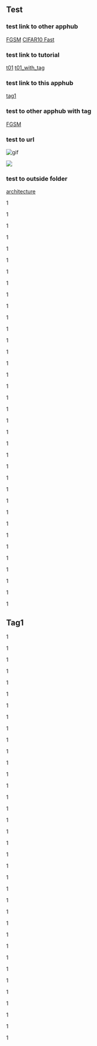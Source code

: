 ## Test
### test link to other apphub
[FGSM](./examples/r1.2/adversarial_training/fgsm/fgsm)
[CIFAR10 Fast](./examples/r1.2/image_classification/cifar10_fast/cifar10_fast)

### test link to tutorial 
[t01](./tutorials/r1.2/beginner/t01_getting_started)
[t01_with_tag](./tutorials/r1.2/beginner/t01_getting_started#t01Apphub)

### test link to this apphub
[tag1](examples/r1.2/test/test/#tag1)

### test to other apphub with tag
[FGSM](./examples/r1.2/adversarial_training/fgsm/fgsm#model-testing)

### test to url
![gif](https://1.bp.blogspot.com/--vH4PKpE9Yo/Xo4a2BYervI/AAAAAAAAFpM/vaFDwPXOyAokAC8Xh852DzOgEs22NhbXwCLcBGAsYHQ/s1600/image4.gif)

<img src="https://1.bp.blogspot.com/--vH4PKpE9Yo/Xo4a2BYervI/AAAAAAAAFpM/vaFDwPXOyAokAC8Xh852DzOgEs22NhbXwCLcBGAsYHQ/s1600/image4.gif">

### test to outside folder
[architecture](./assets/branches/r1.2/fastestimator/architecture)

1

1

1

1

1

1

1

1

1

1

1

1

1

1

1

1

1

1

1

1

1

1

1

1

1

1

1

1

1

1

1

1

1

1

1

1

<a id='tag1'></a>

## Tag1

1

1

1

1

1

1

1

1

1

1

1

1

1

1

1

1

1

1

1

1

1

1

1

1

1

1

1

1

1

1

1

1

1

1

1

1


```python

```
